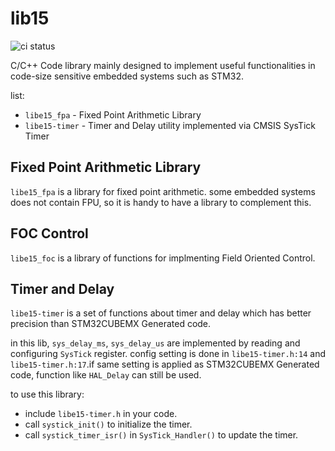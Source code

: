 # lib15

![ci status](https://github.com/Simakeng/libe15/actions/workflows/c-cpp.yml/badge.svg)

C/C++ Code library mainly designed to implement useful functionalities in code-size sensitive embedded systems such as STM32.

list:

 - `libe15_fpa` - Fixed Point Arithmetic Library
 - `libe15-timer` - Timer and Delay utility implemented via CMSIS SysTick Timer


## Fixed Point Arithmetic Library
`libe15_fpa` is a library for fixed point arithmetic. some embedded systems does not contain FPU, so it is handy to have a library to complement this.

## FOC Control
`libe15_foc` is a library of functions for implmenting Field Oriented Control.

## Timer and Delay
`libe15-timer` is a set of functions about timer and delay which has better precision than STM32CUBEMX Generated code.

in this lib, `sys_delay_ms`, `sys_delay_us` are implemented by reading and configuring `SysTick` register. config setting is done in `libe15-timer.h:14` and `libe15-timer.h:17`.if same setting is applied as STM32CUBEMX Generated code, function like `HAL_Delay` can still be used.

to use this library:
- include `libe15-timer.h` in your code.
- call `systick_init()` to initialize the timer.
- call `systick_timer_isr()` in `SysTick_Handler()` to update the timer.

